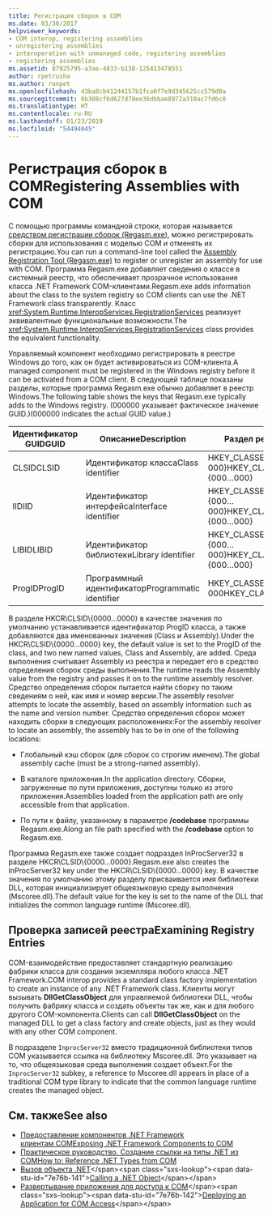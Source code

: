 ```yaml
---
title: Регистрация сборок в COM
ms.date: 03/30/2017
helpviewer_keywords:
- COM interop, registering assemblies
- unregistering assemblies
- interoperation with unmanaged code, registering assemblies
- registering assemblies
ms.assetid: 87925795-a3ae-4833-b138-125413478551
author: rpetrusha
ms.author: ronpet
ms.openlocfilehash: d3ba8cb41244157b1fca0f7e9d345625cc579d0a
ms.sourcegitcommit: 6b308cf6d627d78ee36dbbae8972a310ac7fd6c8
ms.translationtype: HT
ms.contentlocale: ru-RU
ms.lasthandoff: 01/23/2019
ms.locfileid: "54494045"
---
```

# <a name="registering-assemblies-with-com"></a><span data-ttu-id="7e76b-102">Регистрация сборок в COM</span><span class="sxs-lookup"><span data-stu-id="7e76b-102">Registering Assemblies with COM</span></span>
<span data-ttu-id="7e76b-103">С помощью программы командной строки, которая называется [средством регистрации сборок (Regasm.exe)](../tools/regasm-exe-assembly-registration-tool.md), можно регистрировать сборки для использования с моделью COM и отменять их регистрацию.</span><span class="sxs-lookup"><span data-stu-id="7e76b-103">You can run a command-line tool called the [Assembly Registration Tool (Regasm.exe)](../tools/regasm-exe-assembly-registration-tool.md) to register or unregister an assembly for use with COM.</span></span> <span data-ttu-id="7e76b-104">Программа Regasm.exe добавляет сведения о классе в системный реестр, что обеспечивает прозрачное использование класса .NET Framework COM-клиентами.</span><span class="sxs-lookup"><span data-stu-id="7e76b-104">Regasm.exe adds information about the class to the system registry so COM clients can use the .NET Framework class transparently.</span></span> <span data-ttu-id="7e76b-105">Класс <xref:System.Runtime.InteropServices.RegistrationServices> реализует эквивалентные функциональные возможности.</span><span class="sxs-lookup"><span data-stu-id="7e76b-105">The <xref:System.Runtime.InteropServices.RegistrationServices> class provides the equivalent functionality.</span></span>  
  
 <span data-ttu-id="7e76b-106">Управляемый компонент необходимо регистрировать в реестре Windows до того, как он будет активироваться из COM-клиента.</span><span class="sxs-lookup"><span data-stu-id="7e76b-106">A managed component must be registered in the Windows registry before it can be activated from a COM client.</span></span> <span data-ttu-id="7e76b-107">В следующей таблице показаны разделы, которые программа Regasm.exe обычно добавляет в реестр Windows.</span><span class="sxs-lookup"><span data-stu-id="7e76b-107">The following table shows the keys that Regasm.exe typically adds to the Windows registry.</span></span> <span data-ttu-id="7e76b-108">(000000 указывает фактическое значение GUID.)</span><span class="sxs-lookup"><span data-stu-id="7e76b-108">(000000 indicates the actual GUID value.)</span></span>  
  
|<span data-ttu-id="7e76b-109">Идентификатор GUID</span><span class="sxs-lookup"><span data-stu-id="7e76b-109">GUID</span></span>|<span data-ttu-id="7e76b-110">Описание</span><span class="sxs-lookup"><span data-stu-id="7e76b-110">Description</span></span>|<span data-ttu-id="7e76b-111">Раздел реестра</span><span class="sxs-lookup"><span data-stu-id="7e76b-111">Registry key</span></span>|  
|----------|-----------------|------------------|  
|<span data-ttu-id="7e76b-112">CLSID</span><span class="sxs-lookup"><span data-stu-id="7e76b-112">CLSID</span></span>|<span data-ttu-id="7e76b-113">Идентификатор класса</span><span class="sxs-lookup"><span data-stu-id="7e76b-113">Class identifier</span></span>|<span data-ttu-id="7e76b-114">HKEY_CLASSES_ROOT\CLSID\\{000…000}</span><span class="sxs-lookup"><span data-stu-id="7e76b-114">HKEY_CLASSES_ROOT\CLSID\\{000…000}</span></span>|  
|<span data-ttu-id="7e76b-115">IID</span><span class="sxs-lookup"><span data-stu-id="7e76b-115">IID</span></span>|<span data-ttu-id="7e76b-116">Идентификатор интерфейса</span><span class="sxs-lookup"><span data-stu-id="7e76b-116">Interface identifier</span></span>|<span data-ttu-id="7e76b-117">HKEY_CLASSES_ROOT\Interface\\{000…000}</span><span class="sxs-lookup"><span data-stu-id="7e76b-117">HKEY_CLASSES_ROOT\Interface\\{000…000}</span></span>|  
|<span data-ttu-id="7e76b-118">LIBID</span><span class="sxs-lookup"><span data-stu-id="7e76b-118">LIBID</span></span>|<span data-ttu-id="7e76b-119">Идентификатор библиотеки</span><span class="sxs-lookup"><span data-stu-id="7e76b-119">Library identifier</span></span>|<span data-ttu-id="7e76b-120">HKEY_CLASSES_ROOT\TypeLib\\{000…000}</span><span class="sxs-lookup"><span data-stu-id="7e76b-120">HKEY_CLASSES_ROOT\TypeLib\\{000…000}</span></span>|  
|<span data-ttu-id="7e76b-121">ProgID</span><span class="sxs-lookup"><span data-stu-id="7e76b-121">ProgID</span></span>|<span data-ttu-id="7e76b-122">Программный идентификатор</span><span class="sxs-lookup"><span data-stu-id="7e76b-122">Programmatic identifier</span></span>|<span data-ttu-id="7e76b-123">HKEY_CLASSES_ROOT\000…000</span><span class="sxs-lookup"><span data-stu-id="7e76b-123">HKEY_CLASSES_ROOT\000…000</span></span>|  
  
 <span data-ttu-id="7e76b-124">В разделе HKCR\CLSID\\{0000…0000} в качестве значения по умолчанию устанавливается идентификатор ProgID класса, а также добавляются два именованных значения (Class и Assembly).</span><span class="sxs-lookup"><span data-stu-id="7e76b-124">Under the HKCR\CLSID\\{0000…0000} key, the default value is set to the ProgID of the class, and two new named values, Class and Assembly, are added.</span></span> <span data-ttu-id="7e76b-125">Среда выполнения считывает Assembly из реестра и передает его в средство определения сборок среды выполнения.</span><span class="sxs-lookup"><span data-stu-id="7e76b-125">The runtime reads the Assembly value from the registry and passes it on to the runtime assembly resolver.</span></span> <span data-ttu-id="7e76b-126">Средство определения сборок пытается найти сборку по таким сведениям о ней, как имя и номер версии.</span><span class="sxs-lookup"><span data-stu-id="7e76b-126">The assembly resolver attempts to locate the assembly, based on assembly information such as the name and version number.</span></span> <span data-ttu-id="7e76b-127">Средство определения сборок может находить сборки в следующих расположениях:</span><span class="sxs-lookup"><span data-stu-id="7e76b-127">For the assembly resolver to locate an assembly, the assembly has to be in one of the following locations:</span></span>  
  
-   <span data-ttu-id="7e76b-128">Глобальный кэш сборок (для сборок со строгим именем).</span><span class="sxs-lookup"><span data-stu-id="7e76b-128">The global assembly cache (must be a strong-named assembly).</span></span>  
  
-   <span data-ttu-id="7e76b-129">В каталоге приложения.</span><span class="sxs-lookup"><span data-stu-id="7e76b-129">In the application directory.</span></span> <span data-ttu-id="7e76b-130">Сборки, загруженные по пути приложения, доступны только из этого приложения.</span><span class="sxs-lookup"><span data-stu-id="7e76b-130">Assemblies loaded from the application path are only accessible from that application.</span></span>  
  
-   <span data-ttu-id="7e76b-131">По пути к файлу, указанному в параметре **/codebase** программы Regasm.exe.</span><span class="sxs-lookup"><span data-stu-id="7e76b-131">Along an file path specified with the **/codebase** option to Regasm.exe.</span></span>  
  
 <span data-ttu-id="7e76b-132">Программа Regasm.exe также создает подраздел InProcServer32 в разделе HKCR\CLSID\\{0000…0000}.</span><span class="sxs-lookup"><span data-stu-id="7e76b-132">Regasm.exe also creates the InProcServer32 key under the HKCR\CLSID\\{0000…0000} key.</span></span> <span data-ttu-id="7e76b-133">В качестве значения по умолчанию этому разделу присваивается имя библиотеки DLL, которая инициализирует общеязыковую среду выполнения (Mscoree.dll).</span><span class="sxs-lookup"><span data-stu-id="7e76b-133">The default value for the key is set to the name of the DLL that initializes the common language runtime (Mscoree.dll).</span></span>  
  
## <a name="examining-registry-entries"></a><span data-ttu-id="7e76b-134">Проверка записей реестра</span><span class="sxs-lookup"><span data-stu-id="7e76b-134">Examining Registry Entries</span></span>  
 <span data-ttu-id="7e76b-135">COM-взаимодействие предоставляет стандартную реализацию фабрики класса для создания экземпляра любого класса .NET Framework.</span><span class="sxs-lookup"><span data-stu-id="7e76b-135">COM interop provides a standard class factory implementation to create an instance of any .NET Framework class.</span></span> <span data-ttu-id="7e76b-136">Клиенты могут вызывать **DllGetClassObject** для управляемой библиотеки DLL, чтобы получить фабрику класса и создать объекты так же, как и для любого другого COM-компонента.</span><span class="sxs-lookup"><span data-stu-id="7e76b-136">Clients can call **DllGetClassObject** on the managed DLL to get a class factory and create objects, just as they would with any other COM component.</span></span>  
  
 <span data-ttu-id="7e76b-137">В подразделе `InprocServer32` вместо традиционной библиотеки типов COM указывается ссылка на библиотеку Mscoree.dll. Это указывает на то, что общеязыковая среда выполнения создает объект.</span><span class="sxs-lookup"><span data-stu-id="7e76b-137">For the `InprocServer32` subkey, a reference to Mscoree.dll appears in place of a traditional COM type library to indicate that the common language runtime creates the managed object.</span></span>  
  
## <a name="see-also"></a><span data-ttu-id="7e76b-138">См. также</span><span class="sxs-lookup"><span data-stu-id="7e76b-138">See also</span></span>
- [<span data-ttu-id="7e76b-139">Предоставление компонентов .NET Framework клиентам COM</span><span class="sxs-lookup"><span data-stu-id="7e76b-139">Exposing .NET Framework Components to COM</span></span>](exposing-dotnet-components-to-com.md)
- [<span data-ttu-id="7e76b-140">Практическое руководство. Создание ссылки на типы .NET из COM</span><span class="sxs-lookup"><span data-stu-id="7e76b-140">How to: Reference .NET Types from COM</span></span>](how-to-reference-net-types-from-com.md)
- <span data-ttu-id="7e76b-141">[Вызов объекта .NET](https://msdn.microsoft.com/library/40c9626c-aea6-4bad-b8f0-c1de462efd33(v=vs.100))</span><span class="sxs-lookup"><span data-stu-id="7e76b-141">[Calling a .NET Object](https://msdn.microsoft.com/library/40c9626c-aea6-4bad-b8f0-c1de462efd33(v=vs.100))</span></span>
- <span data-ttu-id="7e76b-142">[Развертывание приложения для доступа к COM](https://msdn.microsoft.com/library/fb63564c-c1b9-4655-a094-a235625882ce(v=vs.100))</span><span class="sxs-lookup"><span data-stu-id="7e76b-142">[Deploying an Application for COM Access](https://msdn.microsoft.com/library/fb63564c-c1b9-4655-a094-a235625882ce(v=vs.100))</span></span>
